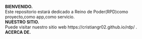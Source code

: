 

<div><strong>BIENVENIDO.</strong>
<div>Este repositorio estará dedicado a Reino de Poder(RPD)como proyecto,como app,como servicio.
</div>
<div><strong>NUESTRO SITIO.</strong>
<div>Puede visitar nuestro sitio web https://cristiangr02.github.io/rdp/ .
<div><strong>ACERCA DE.</strong></div>
